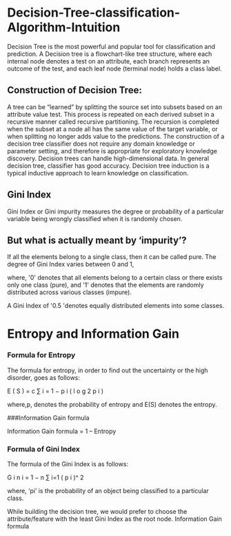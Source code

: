 # Decision-Tree-classification-Algorithm-Intuition


Decision Tree is the most powerful and popular tool for classification and prediction. A Decision tree is a flowchart-like tree structure, where each internal node denotes a test on an attribute, each branch represents an outcome of the test, and each leaf node (terminal node) holds a class label.

## Construction of Decision Tree: 
A tree can be “learned” by splitting the source set into subsets based on an attribute value test. This process is repeated on each derived subset in a recursive manner called recursive partitioning. The recursion is completed when the subset at a node all has the same value of the target variable, or when splitting no longer adds value to the predictions. The construction of a decision tree classifier does not require any domain knowledge or parameter setting, and therefore is appropriate for exploratory knowledge discovery. Decision trees can handle high-dimensional data. In general decision tree, classifier has good accuracy. Decision tree induction is a typical inductive approach to learn knowledge on classification.

## Gini Index
Gini Index or Gini impurity measures the degree or probability of a particular variable being wrongly classified when it is randomly chosen.

## But what is actually meant by ‘impurity’?

If all the elements belong to a single class, then it can be called pure. The degree of Gini Index varies between 0 and 1,

where, '0' denotes that all elements belong to a certain class or there exists only one class (pure), and '1' denotes that the elements are randomly distributed across various classes (impure).

A Gini Index of '0.5 'denotes equally distributed elements into some classes.



# Entropy and Information Gain

### Formula for Entropy

The formula for entropy, in order to find out the uncertainty or the high disorder, goes as follows:

E ( S ) = c ∑ i = 1 − p i ( l o g 2 p i )

where,p, denotes the probability of entropy and E(S) denotes the entropy.

###Information Gain formula

Information Gain formula = 1 – Entropy



### Formula of Gini Index

The formula of the Gini Index is as follows:

G i n i = 1 − n ∑ i=1 ( p i )^ 2

where, ‘pi’ is the probability of an object being classified to a particular class.

While building the decision tree, we would prefer to choose the attribute/feature with the least Gini Index as the root node.
Information Gain formula



